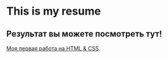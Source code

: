 # This is my resume

## Результат вы можете посмотреть тут!


[Моя первая работа на HTML & CSS]([https://70eventy.github.io/resume/](https://70eventy.github.io/resume/)https://70eventy.github.io/resume/").
